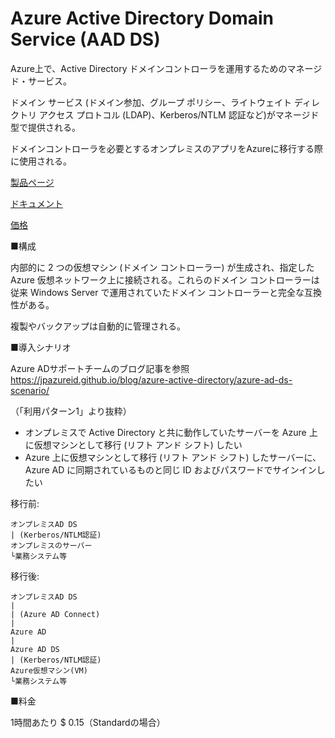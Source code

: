 # Azure Active Directory Domain Service (AAD DS)

Azure上で、Active Directory ドメインコントローラを運用するためのマネージド・サービス。

ドメイン サービス (ドメイン参加、グループ ポリシー、ライトウェイト ディレクトリ アクセス プロトコル (LDAP)、Kerberos/NTLM 認証など)がマネージド型で提供される。

ドメインコントローラを必要とするオンプレミスのアプリをAzureに移行する際に使用される。

[製品ページ](https://azure.microsoft.com/ja-jp/services/active-directory-ds/)

[ドキュメント](https://docs.microsoft.com/ja-jp/azure/active-directory-domain-services/overview)

[価格](https://azure.microsoft.com/ja-jp/pricing/details/active-directory-ds/)

■構成

内部的に 2 つの仮想マシン (ドメイン コントローラー) が生成され、指定した Azure 仮想ネットワーク上に接続される。これらのドメイン コントローラーは従来 Windows Server で運用されていたドメイン コントローラーと完全な互換性がある。

複製やバックアップは自動的に管理される。

■導入シナリオ

Azure ADサポートチームのブログ記事を参照
https://jpazureid.github.io/blog/azure-active-directory/azure-ad-ds-scenario/

（「利用パターン1」より抜粋）

- オンプレミスで Active Directory と共に動作していたサーバーを Azure 上に仮想マシンとして移行 (リフト アンド シフト) したい
- Azure 上に仮想マシンとして移行 (リフト アンド シフト) したサーバーに、Azure AD に同期されているものと同じ ID およびパスワードでサインインしたい

移行前:
```
オンプレミスAD DS
| (Kerberos/NTLM認証)
オンプレミスのサーバー
└業務システム等
```

移行後:

```
オンプレミスAD DS
|
| (Azure AD Connect)
|
Azure AD
|
Azure AD DS
| (Kerberos/NTLM認証)
Azure仮想マシン(VM)
└業務システム等
```

■料金

1時間あたり $ 0.15（Standardの場合）
